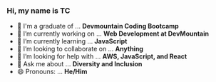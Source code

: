 ### Hi, my name is TC


- 🧐 I'm a graduate of ... **Devmountain Coding Bootcamp**
- 🔭 I’m currently working on ... **Web Development at DevMountain**
- 🌱 I’m currently learning ... **JavaScript**
- 👯 I’m looking to collaborate on ... **Anything**
- 🤔 I’m looking for help with ... **AWS, JavaScript, and React**
- 💬 Ask me about ... **Diversity and Inclusion**
- 😄 Pronouns: ... **He/Him**
